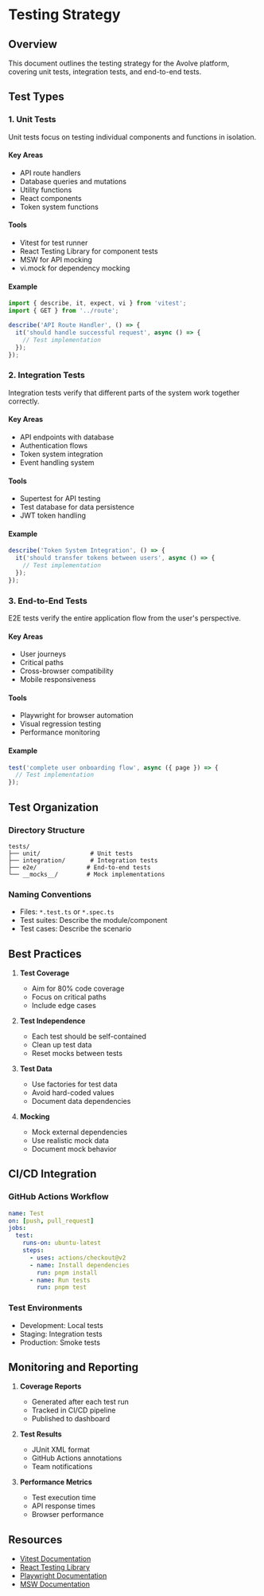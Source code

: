 # Testing Strategy

## Overview

This document outlines the testing strategy for the Avolve platform, covering unit tests, integration tests, and end-to-end tests.

## Test Types

### 1. Unit Tests

Unit tests focus on testing individual components and functions in isolation.

#### Key Areas
- API route handlers
- Database queries and mutations
- Utility functions
- React components
- Token system functions

#### Tools
- Vitest for test runner
- React Testing Library for component tests
- MSW for API mocking
- vi.mock for dependency mocking

#### Example
```typescript
import { describe, it, expect, vi } from 'vitest';
import { GET } from '../route';

describe('API Route Handler', () => {
  it('should handle successful request', async () => {
    // Test implementation
  });
});
```

### 2. Integration Tests

Integration tests verify that different parts of the system work together correctly.

#### Key Areas
- API endpoints with database
- Authentication flows
- Token system integration
- Event handling system

#### Tools
- Supertest for API testing
- Test database for data persistence
- JWT token handling

#### Example
```typescript
describe('Token System Integration', () => {
  it('should transfer tokens between users', async () => {
    // Test implementation
  });
});
```

### 3. End-to-End Tests

E2E tests verify the entire application flow from the user's perspective.

#### Key Areas
- User journeys
- Critical paths
- Cross-browser compatibility
- Mobile responsiveness

#### Tools
- Playwright for browser automation
- Visual regression testing
- Performance monitoring

#### Example
```typescript
test('complete user onboarding flow', async ({ page }) => {
  // Test implementation
});
```

## Test Organization

### Directory Structure
```
tests/
├── unit/              # Unit tests
├── integration/       # Integration tests
├── e2e/              # End-to-end tests
└── __mocks__/        # Mock implementations
```

### Naming Conventions
- Files: `*.test.ts` or `*.spec.ts`
- Test suites: Describe the module/component
- Test cases: Describe the scenario

## Best Practices

1. **Test Coverage**
   - Aim for 80% code coverage
   - Focus on critical paths
   - Include edge cases

2. **Test Independence**
   - Each test should be self-contained
   - Clean up test data
   - Reset mocks between tests

3. **Test Data**
   - Use factories for test data
   - Avoid hard-coded values
   - Document data dependencies

4. **Mocking**
   - Mock external dependencies
   - Use realistic mock data
   - Document mock behavior

## CI/CD Integration

### GitHub Actions Workflow
```yaml
name: Test
on: [push, pull_request]
jobs:
  test:
    runs-on: ubuntu-latest
    steps:
      - uses: actions/checkout@v2
      - name: Install dependencies
        run: pnpm install
      - name: Run tests
        run: pnpm test
```

### Test Environments
- Development: Local tests
- Staging: Integration tests
- Production: Smoke tests

## Monitoring and Reporting

1. **Coverage Reports**
   - Generated after each test run
   - Tracked in CI/CD pipeline
   - Published to dashboard

2. **Test Results**
   - JUnit XML format
   - GitHub Actions annotations
   - Team notifications

3. **Performance Metrics**
   - Test execution time
   - API response times
   - Browser performance

## Resources

- [Vitest Documentation](https://vitest.dev/)
- [React Testing Library](https://testing-library.com/react)
- [Playwright Documentation](https://playwright.dev/)
- [MSW Documentation](https://mswjs.io/)
